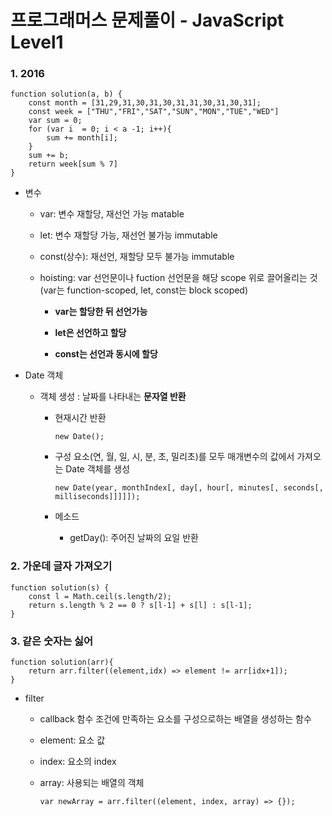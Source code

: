 # 프로그래머스 문제풀이 - JavaScript Level1
### 1. 2016
    function solution(a, b) {
        const month = [31,29,31,30,31,30,31,31,30,31,30,31];
        const week = ["THU","FRI","SAT","SUN","MON","TUE","WED"]
        var sum = 0;
        for (var i  = 0; i < a -1; i++){
            sum += month[i];
        }
        sum += b;
        return week[sum % 7]
    }

- 변수

    - var: 변수 재할당, 재선언 가능 matable

    - let: 변수 재할당 가능, 재선언 불가능 immutable

    - const(상수): 재선언, 재할당 모두 불가능 immutable

    - hoisting: var 선언문이나 fuction 선언문을 해당 scope 위로 끌어올리는 것 (var는 function-scoped, let, const는 block scoped)

        - **var는 할당한 뒤 선언가능**

        - **let은 선언하고 할당**

        - **const는 선언과 동시에 할당**
  
- Date 객체

    - 객체 생성 : 날짜를 나타내는 **문자열 반환**
      - 현재시간 반환

            new Date();
      - 구성 요소(연, 월, 일, 시, 분, 초, 밀리초)를 모두 매개변수의 값에서 가져오는 Date 객체를 생성

            new Date(year, monthIndex[, day[, hour[, minutes[, seconds[, milliseconds]]]]]);
      - 메소드

        - getDay(): 주어진 날짜의 요일 반환
  
  
### 2. 가운데 글자 가져오기
    function solution(s) {
        const l = Math.ceil(s.length/2);
        return s.length % 2 == 0 ? s[l-1] + s[l] : s[l-1];
    }
    

### 3. 같은 숫자는 싫어
    function solution(arr){
        return arr.filter((element,idx) => element != arr[idx+1]);
    }

- filter

  - callback 함수 조건에 만족하는 요소를 구성으로하는 배열을 생성하는 함수
  
  - element: 요소 값
  
  - index: 요소의 index
  
  - array: 사용되는 배열의 객체
  
        var newArray = arr.filter((element, index, array) => {});

